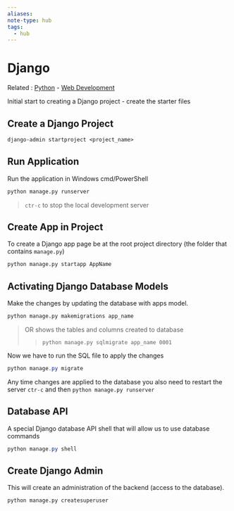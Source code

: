 ```yaml
---
aliases: 
note-type: hub
tags:
  - hub
---
```


# Django

Related : [Python](4-hub-notes-🚉/Python.md) - [Web Development](4-hub-notes-🚉/Web%20Development.md)

Initial start to creating a Django project - create the starter files

## Create a Django Project

```txt
django-admin startproject <project_name>
```

## Run Application

Run the application in Windows cmd/PowerShell

```cmd
python manage.py runserver
```

> `ctr-c` to stop the local development server

## Create App in Project

To create a Django app page be at the root project directory (the folder that contains `manage.py`)

```cmd
python manage.py startapp AppName
```

## Activating Django Database Models

Make the changes by updating the database with apps model.

```sh
python manage.py makemigrations app_name
```

> OR shows the tables and columns created to database
>
> > `python manage.py sqlmigrate app_name 0001`

Now we have to run the SQL file to apply the changes

```powershell
python manage.py migrate
```

Any time changes are applied to the database you also need to restart the server `ctr-c` and then `python manage.py runserver`

## Database API

A special Django database API shell that will allow us to use database commands

```powershell
python manage.py shell
```

## Create Django Admin

This will create an administration of the backend (access to the database).

```term
python manage.py createsuperuser
```

